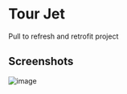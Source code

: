 
# Tour Jet

Pull to refresh and retrofit project


## Screenshots

![image](https://github.com/shuklansh/tourJet/assets/89148178/02c92380-7a03-4e75-aafe-64ea83bc04ea)


